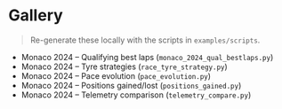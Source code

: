 # Gallery

> Re-generate these locally with the scripts in `examples/scripts`.

- Monaco 2024 – Qualifying best laps (`monaco_2024_qual_bestlaps.py`)
- Monaco 2024 – Tyre strategies (`race_tyre_strategy.py`)
- Monaco 2024 – Pace evolution (`pace_evolution.py`)
- Monaco 2024 – Positions gained/lost (`positions_gained.py`)
- Monaco 2024 – Telemetry comparison (`telemetry_compare.py`)
